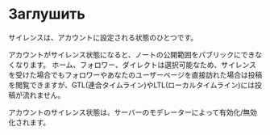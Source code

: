 # Заглушить
サイレンスは、アカウントに設定される状態のひとつです。

アカウントがサイレンス状態になると、ノートの公開範囲をパブリックにできなくなります。 ホーム、フォロワー、ダイレクトは選択可能なため、サイレンスを受けた場合でもフォロワーやあなたのユーザーページを直接訪れた場合は投稿を閲覧できますが、GTL(連合タイムライン)やLTL(ローカルタイムライン)には投稿が流れません。

アカウントのサイレンス状態は、サーバーのモデレーターによって有効化/無効化されます。
